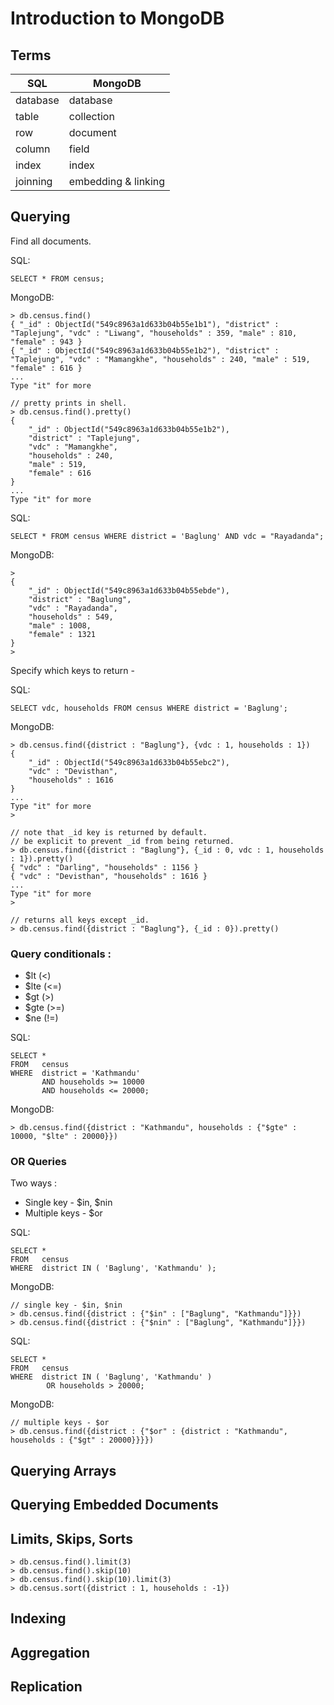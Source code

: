 # Introduction to MongoDB

## Terms
| SQL      | MongoDB             |
|----------|---------------------|
| database | database            |
| table    | collection          |
| row      | document            |
| column   | field               |
| index    | index               |
| joinning | embedding & linking |

## Querying

Find all documents.

SQL:

	SELECT * FROM census;
	
MongoDB:

	> db.census.find()
	{ "_id" : ObjectId("549c8963a1d633b04b55e1b1"), "district" : "Taplejung", "vdc" : "Liwang", "households" : 359, "male" : 810, "female" : 943 }
	{ "_id" : ObjectId("549c8963a1d633b04b55e1b2"), "district" : "Taplejung", "vdc" : "Mamangkhe", "households" : 240, "male" : 519, "female" : 616 }
	...
	Type "it" for more
	
	// pretty prints in shell.
	> db.census.find().pretty()
	{
        "_id" : ObjectId("549c8963a1d633b04b55e1b2"),
        "district" : "Taplejung",
        "vdc" : "Mamangkhe",
        "households" : 240,
        "male" : 519,
        "female" : 616
	}
	...
	Type "it" for more

SQL:

	SELECT * FROM census WHERE district = 'Baglung' AND vdc = "Rayadanda";

MongoDB:
	
	> 
	{
        "_id" : ObjectId("549c8963a1d633b04b55ebde"),
        "district" : "Baglung",
        "vdc" : "Rayadanda",
        "households" : 549,
        "male" : 1008,
        "female" : 1321
	}
	>

Specify which keys to return -

SQL:

	SELECT vdc, households FROM census WHERE district = 'Baglung';

MongoDB:

	> db.census.find({district : "Baglung"}, {vdc : 1, households : 1})
	{
        "_id" : ObjectId("549c8963a1d633b04b55ebc2"),
        "vdc" : "Devisthan",
        "households" : 1616
	}
	...
	Type "it" for more
	>
	
	// note that _id key is returned by default.
	// be explicit to prevent _id from being returned.	
	> db.census.find({district : "Baglung"}, {_id : 0, vdc : 1, households : 1}).pretty()
	{ "vdc" : "Darling", "households" : 1156 }
	{ "vdc" : "Devisthan", "households" : 1616 }
	...
	Type "it" for more
	>
	
	// returns all keys except _id.
	> db.census.find({district : "Baglung"}, {_id : 0}).pretty()

### Query conditionals :
- $lt (<)
- $lte (<=)
- $gt (>)
- $gte (>=)
- $ne (!=)

SQL:

	SELECT * 
	FROM   census 
	WHERE  district = 'Kathmandu' 
		   AND households >= 10000 
		   AND households <= 20000;

MongoDB:

	> db.census.find({district : "Kathmandu", households : {"$gte" : 10000, "$lte" : 20000}})

### OR Queries

Two ways :
- Single key - $in, $nin
- Multiple keys - $or

SQL:

	SELECT * 
	FROM   census 
	WHERE  district IN ( 'Baglung', 'Kathmandu' ); 
	
MongoDB:

	// single key - $in, $nin
	> db.census.find({district : {"$in" : ["Baglung", "Kathmandu"]}})
	> db.census.find({district : {"$nin" : ["Baglung", "Kathmandu"]}})

SQL:

	SELECT * 
	FROM   census 
	WHERE  district IN ( 'Baglung', 'Kathmandu' ) 
			OR households > 20000;

MongoDB:		

	// multiple keys - $or
	> db.census.find({district : {"$or" : {district : "Kathmandu", households : {"$gt" : 20000}}}})


## Querying Arrays


## Querying Embedded Documents


## Limits, Skips, Sorts

	> db.census.find().limit(3)
	> db.census.find().skip(10)
	> db.census.find().skip(10).limit(3)
	> db.census.sort({district : 1, households : -1})

## Indexing


## Aggregation

## Replication
